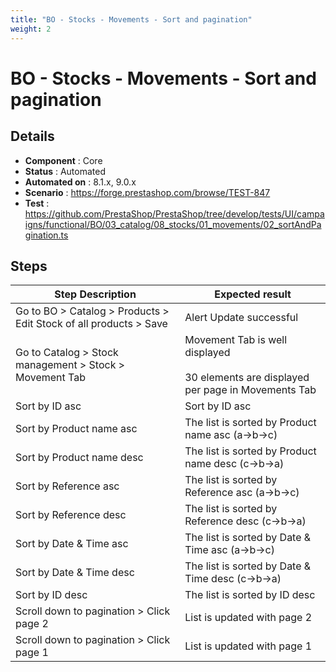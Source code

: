 ```yaml
---
title: "BO - Stocks - Movements - Sort and pagination"
weight: 2
---
```


# BO - Stocks - Movements - Sort and pagination
## Details
* **Component** : Core
* **Status** : Automated
* **Automated on** : 8.1.x, 9.0.x
* **Scenario** : https://forge.prestashop.com/browse/TEST-847
* **Test** : https://github.com/PrestaShop/PrestaShop/tree/develop/tests/UI/campaigns/functional/BO/03_catalog/08_stocks/01_movements/02_sortAndPagination.ts

## Steps
| Step Description | Expected result |
| ----- | ----- |
| Go to BO > Catalog > Products > Edit Stock of all products > Save | Alert Update successful |
| Go to Catalog > Stock management > Stock > Movement Tab | Movement Tab is well displayed<br><br>30 elements are displayed per page in Movements Tab |
| Sort by ID asc | Sort by ID asc |
| Sort by Product name asc | The list is sorted by Product name asc (a->b->c) |
| Sort by Product name desc | The list is sorted by Product name desc (c->b->a) |
| Sort by Reference asc | The list is sorted by Reference asc (a->b->c) |
| Sort by Reference desc | The list is sorted by Reference desc (c->b->a) |
| Sort by Date & Time asc | The list is sorted by Date & Time asc (a->b->c) |
| Sort by Date & Time desc | The list is sorted by Date & Time desc (c->b->a) |
| Sort by ID desc | The list is sorted by ID desc |
| Scroll down to pagination > Click page 2 | List is updated with page 2 |
| Scroll down to pagination > Click page 1 | List is updated with page 1 |
